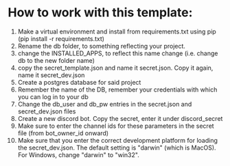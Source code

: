 # How to work with this template:
1) Make a virtual environment and install from requirements.txt using pip (pip install -r requirements.txt)
2) Rename the db folder, to something reflecting your project.
3) change the INSTALLED_APPS, to reflect this name change (i.e. change db to the new folder name)
4) copy the secret_template.json and name it secret.json. Copy it again, name it secret_dev.json
5) Create a postgres database for said project
6) Remember the name of the DB, remember your credentials with which you can log in to your db
7) Change the db_user and db_pw entries in the secret.json and secret_dev.json files
8) Create a new discord bot. Copy the secret, enter it under discord_secret
9) Make sure to enter the channel ids for these parameters in the secret file (from bot_owner_id onward)
10) Make sure that you enter the correct development platform for loading the secret_dev.json. The default setting is "darwin" (which is MacOS). For Windows, change "darwin" to "win32".
